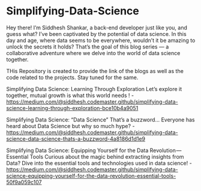 # Simplifying-Data-Science

Hey there! I’m Siddhesh Shankar, a back-end developer just like you, and guess what? I’ve been captivated by the potential of data science. In this day and age, where data seems to be everywhere, wouldn’t it be amazing to unlock the secrets it holds? That’s the goal of this blog series — a collaborative adventure where we delve into the world of data science together. 

THis Repository is created to provide the link of the blogs as well as the code related to the projects. Stay tuned for the same. 

Simplifying Data Science: Learning Through Exploration
Let’s explore it together, mutual growth is what this world needs ! - https://medium.com/@siddhesh.codemaster.github/simplifying-data-science-learning-through-exploration-bce10b4a9051

Simplifying Data Science: “Data Science” That’s a buzzword…
Everyone has heard about Data Science but why so much hype? - https://medium.com/@siddhesh.codemaster.github/simplifying-data-science-data-science-thats-a-buzzword-4a8186d1d1e9

Simplifying Data Science: Equipping Yourself for the Data Revolution — Essential Tools
Curious about the magic behind extracting insights from Data? Dive into the essential tools and technologies used in data science! - https://medium.com/@siddhesh.codemaster.github/simplifying-data-science-equipping-yourself-for-the-data-revolution-essential-tools-50f9a059c107
